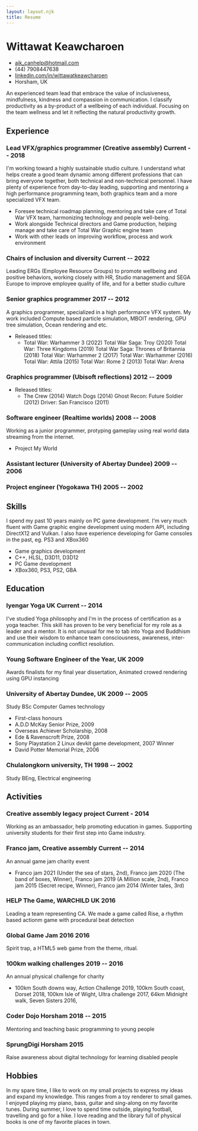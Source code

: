 ```yaml
---
layout: layout.njk
title: Resume
---
```


<!-- The (first) h1 will be used as the <title> of the HTML page -->
# Wittawat Keawcharoen

<!-- The unordered list immediately after the h1 will be formatted on a single
line. It is intended to be used for contact details -->
- <aik_canhelp@hotmail.com>
- (44) 7908447638
- [linkedin.com/in/wittawatkeawcharoen](http://www.linkedin.com/in/wittawatkeawcharoen)
- Horsham, UK

<!-- The paragraph after the h1 and ul and before the first h2 is optional. It
is intended to be used for a short summary. -->
An experienced team lead that embrace the value of inclusiveness, mindfulness, kindness and compassion in communication. 
I classify productivity as a by-product of a wellbeing of each individual. Focusing on the team wellness and let it reflecting the natural productivity growth.

## Experience
<!-- You have to wrap the "left" and "right" half of these headings in spans by
hand -->
### <span>Lead VFX/graphics programmer (Creative assembly)</span> <span>Current -- 2018</span>
I'm working toward a highly sustainable studio culture. I understand what helps create a good team dynamic among different professions that can bring everyone together, both technical and non-technical personnel. I have plenty of experience from day-to-day leading, supporting and mentoring a high performance programming team, both graphics team and a more specialized VFX team.

- Foresee technical roadmap planning, mentoring and take care of Total War VFX team, harmonizing technology and people well-being.
- Work alongside Technical directors and Game production, helping manage and take care of Total War Graphic engine team
- Work with other leads on improving workflow, process and work environment

### <span>Chairs of inclusion and diversity</span> <span>Current -- 2022</span>
Leading ERGs (Employee Resource Groups) to promote wellbeing and positive behaviors, working closely with HR, Studio management and SEGA Europe to improve employee quality of life, and for a better studio culture

### <span>Senior graphics programmer</span> <span>2017 -- 2012</span>
A graphics programmer, specialized in a high performance VFX system. My work included Compute based particle simulation, MBOIT rendering, GPU tree simulation, Ocean rendering and etc.

- Released titles:
  - Total War: Warhammer 3 (2022)
Total War Saga: Troy (2020)
Total War: Three Kingdoms (2019)
Total War Saga: Thrones of Britannia (2018) 
Total War: Warhammer 2 (2017)
Total War: Warhammer (2016)
Total War: Attila (2015)
Total War: Rome 2 (2013)
Total War: Arena

### <span>Graphics programmer (Ubisoft reflections)</span> <span>2012 -- 2009</span>
- Released titles:
  - The Crew (2014)
Watch Dogs (2014)
Ghost Recon: Future Soldier (2012)
Driver: San Francisco (2011)

### <span>Software engineer (Realtime worlds)</span> <span>2008 -- 2008</span>
Working as a junior programmer, protyping gameplay using real world data streaming from the internet. 
- Project My World

### <span>Assistant lecturer (University of Abertay Dundee)</span> <span>2009 -- 2006</span>

### <span>Project engineer (Yogokawa TH)</span> <span>2005 -- 2002</span>

## Skills
I spend my past 10 years mainly on PC game development. I'm very much fluent with Game graphic engine development using modern API, including DirectX12 and Vulkan. I also have experience developing for Game consoles in the past, eg. PS3 and XBox360 
 - Game graphics development
 - C++, HLSL, D3D11, D3D12
 - PC Game development
 - XBox360, PS3, PS2, GBA

## Education

### <span>Iyengar Yoga UK</span> <span>Current -- 2014</span>
I've studied Yoga philosophy and I'm in the process of certification as a yoga teacher. This skill has proven to be very beneficial for my role as a leader and a mentor. It is not unusual for me to tab into Yoga and Buddhism and use their wisdom to enhance team consciousness, awareness, inter-communication including conflict resolution. 

### <span>Young Software Engineer of the Year, UK</span> <span>2009</span>
Awards finalists for my final year dissertation, Animated crowed rendering using GPU instancing

### <span>University of Abertay Dundee, UK</span> <span>2009 -- 2005</span>
Study BSc Computer Games technology

- First-class honours
- A.D.D McKay Senior Prize, 2009
- Overseas Achiever Scholarship, 2008
- Ede & Ravenscroft Prize, 2008
- Sony Playstation 2 Linux devkit game development, 2007 Winner
- David Potter Memorial Prize, 2006

### <span>Chulalongkorn university, TH</span> <span>1998 -- 2002</span>
Study BEng, Electrical engineering  
 
## Activities

### <span>Creative assembly legacy project</span> <span>Current - 2014</span>
Working as an ambassador, help promoting education in games. Supporting university students for their first step into Game industry.

### <span>Franco jam, Creative assembly</span> <span>Current -- 2014</span>
An annual game jam charity event 
- Franco jam 2021 (Under the sea of stars, 2nd), Franco jam 2020 (The band of boxes, Winner), Franco jam 2019 (A Million scale, 2nd), Franco jam 2015 (Secret recipe, Winner), Franco jam 2014 (Winter tales, 3rd)

### <span>HELP The Game, WARCHILD UK</span> <span>2016</span>
Leading a team representing CA. We made a game called Rise, a rhythm based actionm game with procedural beat detection

### <span>Global Game Jam 2016</span> <span>2016</span>
Spirit trap, a HTML5 web game from the theme, ritual.

### <span>100km walking challenges</span> <span>2019 -- 2016</span>
An annual physical challenge for charity
- 100km South downs way, Action Challenge 2019,
100km South coast, Dorset 2018,
100km Isle of Wight, Ultra challenge 2017,
64km Midnight walk, Seven Sisters 2016,

### <span>Coder Dojo Horsham</span> <span>2018 -- 2015</span>
Mentoring and teaching basic programming to young people

### <span>SprungDigi Horsham</span> <span>2015</span>
Raise awareness about digital technology for learning disabled people


## Hobbies
In my spare time, I like to work on my small projects to express my ideas and expand my knowledge. This ranges from a toy renderer to small games. I enjoyed playing my piano, bass, guitar and sing-along on my favorite tunes. During summer, I love to spend time outside, playing football, travelling and go for a hike. I love reading and the library full of physical books is one of my favorite places in town.
